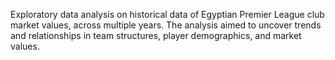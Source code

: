 Exploratory data analysis on historical data of Egyptian Premier League club market values, across multiple years.
The analysis aimed to uncover trends and relationships in team structures, player demographics, and market values.
